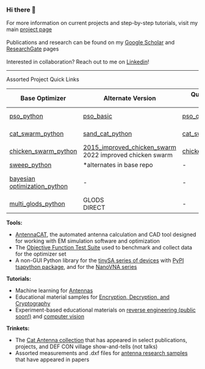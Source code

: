 ### Hi there 👋

For more information on current projects and step-by-step tutorials, visit my main [project page](https://lc-linkous.github.io/projects) 
<br>
<br>
Publications and research can be found on my [Google Scholar](https://scholar.google.com/citations?user=UHCDo0MAAAAJ&hl=en&oi=ao) and [ResearchGate](https://www.researchgate.net/profile/Lauren-Linkous) pages
<br>
<br>
Interested in collaboration? Reach out to me on [Linkedin](https://www.linkedin.com/in/lauren-linkous)!
<br>

<hr/>
Assorted Project Quick Links

| Base Optimizer | Alternate Version | Quantum-Inspired Optimizer | Surrogate Model Version |
| ------------- | ------------- | ------------- |------------- |
| [pso_python](https://github.com/LC-Linkous/pso_python) | [pso_basic](https://github.com/LC-Linkous/pso_python/tree/pso_basic) | [pso_quantum](https://github.com/LC-Linkous/pso_quantum)  | all versions are options in [surrogate_model_optimization](https://github.com/LC-Linkous/surrogate_model_optimization)|
| [cat_swarm_python](https://github.com/LC-Linkous/cat_swarm_python) | [sand_cat_python](https://github.com/LC-Linkous/cat_swarm_python/tree/sand_cat_python)| [cat_swarm_quantum](https://github.com/LC-Linkous/cat_swarm_python/tree/cat_swarm_quantum) |all versions are options in [surrogate_model_optimization](https://github.com/LC-Linkous/surrogate_model_optimization) |
| [chicken_swarm_python](https://github.com/LC-Linkous/chicken_swarm_python) | [2015_improved_chicken_swarm](https://github.com/LC-Linkous/chicken_swarm_python/tree/improved_chicken_swarm) <br>2022 improved chicken swarm| [chicken_swarm_quantum](https://github.com/LC-Linkous/chicken_swarm_python/tree/chicken_swarm_quantum)  | all versions are options in [surrogate_model_optimization](https://github.com/LC-Linkous/surrogate_model_optimization)|
| [sweep_python](https://github.com/LC-Linkous/sweep_python)  | *alternates in base repo | -  | - |
| [bayesian optimization_python](https://github.com/LC-Linkous/bayesian_optimization_python)  | -| - | *interchangeable surrogate models <br> included in base repo |
| [multi_glods_python](https://github.com/LC-Linkous/multi_glods_python)| GLODS <br> DIRECT | - | multiGLODS option in [surrogate_model_optimization](https://github.com/LC-Linkous/surrogate_model_optimization)|

**Tools:**
* [AntennaCAT](https://github.com/LC-Linkous/AntennaCalculationAutotuningTool), the automated antenna calculation and CAD tool designed for working with EM simulation software and optimization
* The [Objective Function Test Suite](https://github.com/LC-Linkous/objective_function_suite) used to benchmark and collect data for the optimizer set
* A non-GUI Python library for the [tinySA series of devices](https://github.com/LC-Linkous/tinySA_python) with [PyPI tsapython package](https://pypi.org/project/tsapython/), and for the [NanoVNA series](https://github.com/LC-Linkous/nanoVNA_python)

**Tutorials:**
* Machine learning for [Antennas](https://github.com/LC-Linkous/2024-URSI-NRSM-1265)
* Educational material samples for [Encryption, Decryption, and Cryptography](https://github.com/LC-Linkous/cryptography_examples)
* Experiment-based educational materials on [reverse engineering (public soon!)](https://github.com/LC-Linkous/reverse_engineering_notes) and [computer vision](https://github.com/LC-Linkous/computer_vision_notes)

**Trinkets:**
* The [Cat Antenna collection](https://github.com/LC-Linkous/research_antenna_collection#cat-antennas) that has appeared in select publications, projects, and DEF CON village show-and-tells (not talks)
* Assorted measurements and .dxf files for [antenna research samples](https://github.com/LC-Linkous/research_antenna_collection) that have appeared in papers


<!---
##[![trophy](https://github-profile-trophy.vercel.app/?username=LC-Linkous&theme=tokyonight&row=2&column=5)](https://github.com/ryo-ma/github-profile-trophy)
![Top Langs](https://github-readme-stats.vercel.app/api/top-langs/?username=LC-Linkous&layout=compact&theme=tokyonight)
 --->


